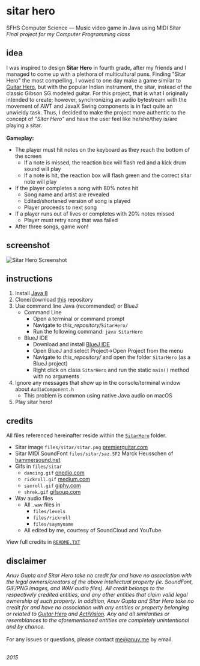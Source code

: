 # sitar hero
SFHS Computer Science — Music video game in Java using MIDI Sitar  
*Final project for my Computer Programming class*  

## idea
I was inspired to design **Sitar Hero** in fourth grade, after my friends and I managed to come up with a plethora of multicultural puns. Finding "Sitar Hero" the most compelling, I vowed to one day make a game similar to [Guitar Hero](https://www.guitarhero.com/game), but with the popular Indian instrument, the sitar, instead of the classic Gibson SG modeled guitar. For this project, that is what I originally intended to create; however, synchronizing an audio bytestream with the movement of AWT and JavaX Swing components is in fact quite an unwieldy task. Thus, I decided to make the project more authentic to the concept of *"Sitar Hero"* and have the user feel like he/she/they is/are playing a sitar.  
&nbsp;  
**Gameplay:**
 - The player must hit notes on the keyboard as they reach the bottom of the screen
    - If a note is missed, the reaction box will flash red and a kick drum sound will play
    - If a note is hit, the reaction box will flash green and the correct sitar note will play
 - If the player completes a song with 80% notes hit
    - Song name and artist are revealed
    - Edited/shortened version of song is played
    - Player proceeds to next song
 - If a player runs out of lives or completes with 20% notes missed
    - Player must retry song that was failed
 - After three songs, game won!

## screenshot
![Sitar Hero Screenshot](http://github.anuv.me/sitarhero/img/screenshot.png)

## instructions
 1. Install [Java 8](http://www.oracle.com/technetwork/java/javase/downloads/index.html)
 2. Clone/download [this](https://github.com/anuvgupta/sitarhero) repository
 3. Use command line Java (recommended) or BlueJ
    - Command Line
        - Open a terminal or command prompt
        - Navigate to *this_repository/*`SitarHero/`
        - Run the following command: `java SitarHero`
    - BlueJ IDE
        - Download and install [BlueJ IDE](http://www.bluej.org/)
        - Open BlueJ and select Project->Open Project from the menu
        - Navigate to *this_repository/* and open the folder `SitarHero` (as a BlueJ project)
        - Right click on class `SitarHero` and run the static `main()` method with no arguments
 4. Ignore any messages that show up in the console/terminal window about `AudioComponent.h`
    - This problem is common using native Java audio on macOS
 5. Play sitar hero!

## credits
All files referenced hereinafter reside within the [`SitarHero`](https://github.com/anuvgupta/sitarhero/tree/master/SitarHero) folder.
 - Sitar image `files/sitar/sitar.png` [premierguitar.com](http://www.premierguitar.com/articles/23392-danelectro-baby-sitar-review)
 - Sitar MIDI SoundFont `files/sitar/saz.SF2` Marck Heusschen of [hammersound.net](http://www.hammersound.com/cgi-bin/soundlink.pl?action=view_category&category=Ethnic)
 - Gifs in `files/sitar`
    - `dancing.gif` [onedio.com](https://onedio.com/haber/cirkin-goruntusu-disinda-sineklerden-nefret-etmek-icin-hakli-sebepler-385982)
    - `rickroll.gif` [medium.com](https://medium.com/@listenonrepeat/rickroll-the-world-but-why-c68e236c9f12)
    - `saxroll.gif` [giphy.com](http://giphy.com/gifs/W6Tdbnqo7rFrW)
    - `shrek.gif` [gifsoup.com](http://gifsoup.com/view/5164615/it-will-allbe-ogre-soon.html)
 - Wav audio files
    - All `.wav` files in
        - `files/levels`
        - `files/rickroll`
        - `files/saymyname`
    - All edited by me, courtesy of SoundCloud and YouTube

View full credits in [`README.TXT`](https://github.com/anuvgupta/sitarhero/blob/master/SitarHero/README.TXT)

## disclaimer
*Anuv Gupta and Sitar Hero take no credit for and have no association with the legal owners/creators of the above intellectual property (ie. SoundFont, GIF/PNG images, and WAV audio files). All credit belongs to the respectively credited entities, and any other entities that claim valid legal ownership of such property. In addition, Anuv Gupta and Sitar Hero take no credit for and have no association with any entities or property belonging or related to [Guitar Hero](https://www.guitarhero.com/) and [ActiVision](https://www.activision.com/). Any and all similarities or resemblances to the aforementioned entities are completely unintentional and by chance.*  
&nbsp;  
For any issues or questions, please contact [me@anuv.me](mailto:me@anuv.me) by email.


&nbsp;  
*2015*

